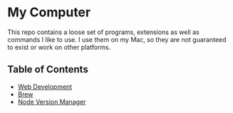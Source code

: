 # My Computer

This repo contains a loose set of programs, extensions as well as commands I like to use. I use them on my Mac, so they are not guaranteed to exist or work on other platforms.

## Table of Contents

- [Web Development](/web-development.md)
- [Brew](/brew.md)
- [Node Version Manager](/node-version-manager.md)
